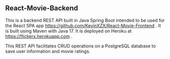## React-Movie-Backend

This is a backend REST API built in Java Spring Boot intended to be used for 
the React SPA app https://github.com/KevinXZX/React-Movie-Frontend . It is built using Maven
with Java 17. It is deployed on Heroku at https://flickerx.herokuapp.com . 

This REST API facilitates CRUD operations on a PostgreSQL database to save user
information and movie ratings. 


